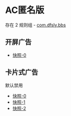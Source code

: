 # AC匿名版

存在 2 规则组 - [com.dfsly.bbs](/src/apps/com.dfsly.bbs.ts)

## 开屏广告

- [快照-0](https://i.gkd.li/import/13330351)

## 卡片式广告

默认禁用

- [快照-0](https://i.gkd.li/import/13343675)
- [快照-1](https://i.gkd.li/import/13335135)
- [快照-2](https://i.gkd.li/import/13335316)
